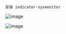 
```
安装 indicator-sysmonitor
```

![image](https://user-images.githubusercontent.com/48900845/112806047-f092f380-90a8-11eb-9b0f-40844ebe406f.png)

![image](https://user-images.githubusercontent.com/48900845/112806064-f557a780-90a8-11eb-8fdc-f467a51b86d4.png)

